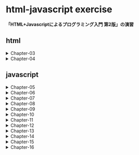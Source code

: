# html-javascript exercise 
**「HTML+Javascriptによるプログラミング入門 第2版」の演習**

## html
<details>
<summary>Chapter-03</summary>

### テーブル
- ex3-1.html テーブルの作成
- ex3-2.html テーブル要素の追加
- ex3-3.html 罫線の追加
- ex3-4.html スタイルの追加
- ex3-5.html 背景色の標準色の表示
- ex3-6.html テーブルの表示幅の変更
- ex3-7.html colタグの挙動確認 (span)
- ex3-8.html colタグの挙動確認 (style)
- ex3-9.html カラーコードによる色指定

### リスト
- ex3-10.html 要素の列挙
- ex3-11.html 順序付きリストの番号の変更
- ex3-12.html 順序なしリスト

### ハイパーリンク
- ex3-13.html ハイパーリンクの働きの確認

### イメージ
- ex3-14.html イメージの表示
- ex3-15.html イメージの表示 (ファイルがない場合)

### フォーム
- ex3-16.html フォームの作成
- ex3-17.html フォームの内容をメールで送る
- ex3-18.html フォームの作成

### その他のタグ
- 3-6.md

### チェッカー
- Pycharmにて確認

</details>
<details>
<summary>Chapter-04</summary>
</details>

## javascript
<details>
<summary>Chapter-05</summary>
</details>
<details>
<summary>Chapter-06</summary>
</details>
<details>
<summary>Chapter-07</summary>
</details>
<details>
<summary>Chapter-08</summary>
</details>
<details>
<summary>Chapter-09</summary>
</details>
<details>
<summary>Chapter-10</summary>
</details>
<details>
<summary>Chapter-11</summary>
</details>
<details>
<summary>Chapter-12</summary>
</details>
<details>
<summary>Chapter-13</summary>
</details>
<details>
<summary>Chapter-14</summary>
</details>
<details>
<summary>Chapter-15</summary>
</details>
<details>
<summary>Chapter-16</summary>
</details>
